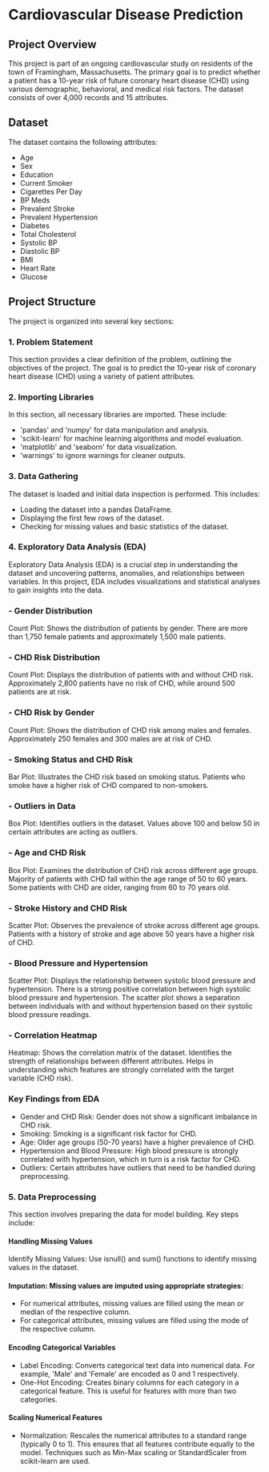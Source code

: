 # Cardiovascular Disease Prediction
## Project Overview
This project is part of an ongoing cardiovascular study on residents of the town of Framingham, Massachusetts. The primary goal is to predict whether a patient has a 10-year risk of future coronary heart disease (CHD) using various demographic, behavioral, and medical risk factors. The dataset consists of over 4,000 records and 15 attributes.

## Dataset
The dataset contains the following attributes:

- Age
- Sex
- Education
- Current Smoker
- Cigarettes Per Day
- BP Meds
- Prevalent Stroke
- Prevalent Hypertension
- Diabetes
- Total Cholesterol
- Systolic BP
- Diastolic BP
- BMI
- Heart Rate
- Glucose

## Project Structure
The project is organized into several key sections:
### 1. Problem Statement
This section provides a clear definition of the problem, outlining the objectives of the project. The goal is to predict the 10-year risk of coronary heart disease (CHD) using a variety of patient attributes.

### 2. Importing Libraries
In this section, all necessary libraries are imported. These include:

- 'pandas' and 'numpy' for data manipulation and analysis.
- 'scikit-learn' for machine learning algorithms and model evaluation.
- 'matplotlib' and 'seaborn' for data visualization.
- 'warnings' to ignore warnings for cleaner outputs.
### 3. Data Gathering
The dataset is loaded and initial data inspection is performed. This includes:

- Loading the dataset into a pandas DataFrame.
- Displaying the first few rows of the dataset.
- Checking for missing values and basic statistics of the dataset.

### 4. Exploratory Data Analysis (EDA)
Exploratory Data Analysis (EDA) is a crucial step in understanding the dataset and uncovering patterns, anomalies, and relationships between variables. In this project, EDA includes visualizations and statistical analyses to gain insights into the data.
### - Gender Distribution
Count Plot: Shows the distribution of patients by gender.
There are more than 1,750 female patients and approximately 1,500 male patients.
### - CHD Risk Distribution
Count Plot: Displays the distribution of patients with and without CHD risk.
Approximately 2,800 patients have no risk of CHD, while around 500 patients are at risk.
### - CHD Risk by Gender
Count Plot: Shows the distribution of CHD risk among males and females.
Approximately 250 females and 300 males are at risk of CHD.
### - Smoking Status and CHD Risk
Bar Plot: Illustrates the CHD risk based on smoking status.
Patients who smoke have a higher risk of CHD compared to non-smokers.
### - Outliers in Data
Box Plot: Identifies outliers in the dataset.
Values above 100 and below 50 in certain attributes are acting as outliers.
### - Age and CHD Risk
Box Plot: Examines the distribution of CHD risk across different age groups.
Majority of patients with CHD fall within the age range of 50 to 60 years.
Some patients with CHD are older, ranging from 60 to 70 years old.
### - Stroke History and CHD Risk
Scatter Plot: Observes the prevalence of stroke across different age groups.
Patients with a history of stroke and age above 50 years have a higher risk of CHD.
### - Blood Pressure and Hypertension
Scatter Plot: Displays the relationship between systolic blood pressure and hypertension.
There is a strong positive correlation between high systolic blood pressure and hypertension.
The scatter plot shows a separation between individuals with and without hypertension based on their systolic blood pressure readings.
### - Correlation Heatmap
Heatmap: Shows the correlation matrix of the dataset.
Identifies the strength of relationships between different attributes.
Helps in understanding which features are strongly correlated with the target variable (CHD risk).
### Key Findings from EDA
- Gender and CHD Risk: Gender does not show a significant imbalance in CHD risk.
- Smoking: Smoking is a significant risk factor for CHD.
- Age: Older age groups (50-70 years) have a higher prevalence of CHD.
- Hypertension and Blood Pressure: High blood pressure is strongly correlated with hypertension, which in turn is a risk factor for CHD.
- Outliers: Certain attributes have outliers that need to be handled during preprocessing.

### 5. Data Preprocessing
This section involves preparing the data for model building. Key steps include:

#### Handling Missing Values
Identify Missing Values: Use isnull() and sum() functions to identify missing values in the dataset.
#### Imputation: Missing values are imputed using appropriate strategies:
- For numerical attributes, missing values are filled using the mean or median of the respective column.
- For categorical attributes, missing values are filled using the mode of the respective column.
#### Encoding Categorical Variables
- Label Encoding: Converts categorical text data into numerical data. For example, 'Male' and 'Female' are encoded as 0 and 1 respectively.
- One-Hot Encoding: Creates binary columns for each category in a categorical feature. This is useful for features with more than two categories.
#### Scaling Numerical Features
- Normalization: Rescales the numerical attributes to a standard range (typically 0 to 1). This ensures that all features contribute equally to the model. Techniques such as Min-Max scaling or StandardScaler from scikit-learn are used.
